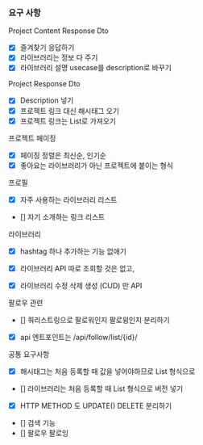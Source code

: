 ### 요구 사항
Project Content Response Dto
- [X] 즐겨찾기 응답하기
- [X] 라이브러리는 정보 다 주기
- [X] 라이브러리 설명 usecase를 description로 바꾸기

Project Response Dto
- [X] Description 넣기
- [X] 프로젝트 링크 대신 해시태그 오기
- [X] 프로젝트 링크는 List로 가져오기

프로젝트 페이징
- [X] 페이징 정렬은 최신순, 인기순
- [X] 좋아요는 라이브러리가 아닌 프로젝트에 붙이는 형식

프로필
- [X] 자주 사용하는 라이브러리 리스트
- [] 자기 소개하는 링크 리스트

라이브러리
- [X] hashtag 하나 추가하는 기능 없애기 
 
- [X] 라이브러리 API 따로 조회할 것은 없고, 
- [X] 라이브러리 수정 삭제 생성 (CUD) 만 API

팔로우 관련
- [] 쿼리스트링으로 팔로워인지 팔로윙인지 분리하기
- [X] api 엔트포인트는 /api/follow/list/{id}/

공통 요구사항
- [X] 해시태그는 처음 등록할 때 값을 넣어야하므로 List 형식으로
- [] 라이브러리는 처음 등록할 때 List 형식으로 버전 넣기
- [X] HTTP METHOD 도 UPDATE() DELETE 분리하기
- [] 검색 기능
- [] 팔로우 팔로잉